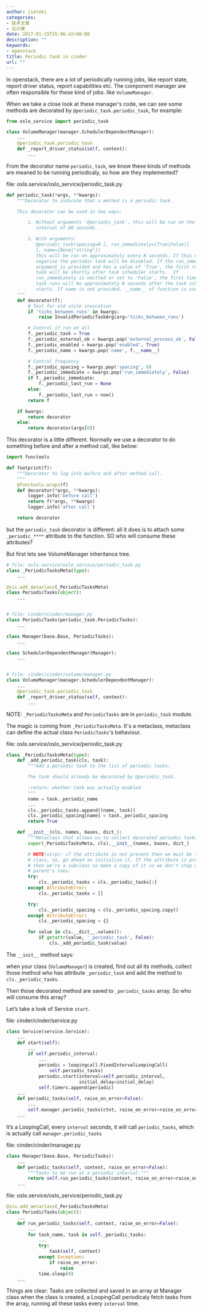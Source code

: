 ```yaml
---
author: jieteki
categories:
- 技术文章
- 云计算
date: 2017-01-15T15:06:42+08:00
description: ""
keywords:
- openstack
title: Periodic task in cinder
url: ""
---
```



In openstack, there are a lot of periodically running jobs, like report state, report driver status, report capabilities etc.
The component manager are often responsible for these kind of jobs. like `VolumeManager`.

<!--more-->

When we take a close look at these manager's code, we can see some methods are decorated by  `@periodic_task.periodic_task`,
for example:

```python
from oslo_service import periodic_task

class VolumeManager(manager.SchedulerDependentManager):
    ...
    @periodic_task.periodic_task
    def _report_driver_status(self, context):
        ...
```

From the decorator name `periodic_task`, we know these kinds of methods are meaned to be running periodicaly, so how are they implemented?

file: oslo.service/oslo_service/periodic_task.py

```python
def periodic_task(*args, **kwargs):
    """Decorator to indicate that a method is a periodic task.

    This decorator can be used in two ways:

        1. Without arguments '@periodic_task', this will be run on the default
           interval of 60 seconds.

        2. With arguments:
           @periodic_task(spacing=N [, run_immediately=[True|False]]
           [, name=[None|"string"])
           this will be run on approximately every N seconds. If this number is
           negative the periodic task will be disabled. If the run_immediately
           argument is provided and has a value of 'True', the first run of the
           task will be shortly after task scheduler starts.  If
           run_immediately is omitted or set to 'False', the first time the
           task runs will be approximately N seconds after the task scheduler
           starts. If name is not provided, __name__ of function is used.
    """
    def decorator(f):
        # Test for old style invocation
        if 'ticks_between_runs' in kwargs:
            raise InvalidPeriodicTaskArg(arg='ticks_between_runs')

        # Control if run at all
        f._periodic_task = True
        f._periodic_external_ok = kwargs.pop('external_process_ok', False)
        f._periodic_enabled = kwargs.pop('enabled', True)
        f._periodic_name = kwargs.pop('name', f.__name__)

        # Control frequency
        f._periodic_spacing = kwargs.pop('spacing', 0)
        f._periodic_immediate = kwargs.pop('run_immediately', False)
        if f._periodic_immediate:
            f._periodic_last_run = None
        else:
            f._periodic_last_run = now()
        return f

    if kwargs:
        return decorator
    else:
        return decorator(args[0])
```

This decorator is a little different. Normally we use a decorator to do something before and after a method call, like below:

```python
import functools

def footprint(f):
    """Decorator to log info before and after method call.
    """
    @functools.wraps(f)
    def decorator(*args, **kwargs):
        logger.info('before call')
        return f(*args, **kwargs)
        logger.info('after call')

    return decorator
```

but the `periodic_task` decorator is different: all it does is to attach some `_periodic_****` attribute to the function. SO who will consume these attributes?

But first lets see VolumeManager inheritance tree.

```python
# file: oslo.service/oslo_service/periodic_task.py
class _PeriodicTasksMeta(type):
    ...

@six.add_metaclass(_PeriodicTasksMeta)
class PeriodicTasks(object):
    ...


# file: cinder/cinder/manager.py
class PeriodicTasks(periodic_task.PeriodicTasks):
    ...

class Manager(base.Base, PeriodicTasks):
    ...

class SchedulerDependentManager(Manager):
    ...


# file: cinder/cinder/volume/manager.py
class VolumeManager(manager.SchedulerDependentManager):
    ...
    @periodic_task.periodic_task
    def _report_driver_status(self, context):
        ...
```

NOTE: `_PeriodicTasksMeta` and `PeriodicTasks` are in `periodic_task` module.

The magic is coming from `_PeriodicTasksMeta`. It's a metaclass, metaclass can define the actual class `PeriodicTasks`'s behaviour.

file: oslo.service/oslo\_service/periodic\_task.py

```python
class _PeriodicTasksMeta(type):
    def _add_periodic_task(cls, task):
        """Add a periodic task to the list of periodic tasks.

        The task should already be decorated by @periodic_task.

        :return: whether task was actually enabled
        """
        name = task._periodic_name
        ...
        cls._periodic_tasks.append((name, task))
        cls._periodic_spacing[name] = task._periodic_spacing
        return True

    def __init__(cls, names, bases, dict_):
        """Metaclass that allows us to collect decorated periodic tasks."""
        super(_PeriodicTasksMeta, cls).__init__(names, bases, dict_)

        # NOTE(sirp): if the attribute is not present then we must be the base
        # class, so, go ahead an initialize it. If the attribute is present,
        # then we're a subclass so make a copy of it so we don't step on our
        # parent's toes.
        try:
            cls._periodic_tasks = cls._periodic_tasks[:]
        except AttributeError:
            cls._periodic_tasks = []

        try:
            cls._periodic_spacing = cls._periodic_spacing.copy()
        except AttributeError:
            cls._periodic_spacing = {}

        for value in cls.__dict__.values():
            if getattr(value, '_periodic_task', False):
                cls._add_periodic_task(value)

```

The `__init__` method says:

when your class (`VolumeManager`) is created, find out all its methods, collect those method who has attribute `_periodic_task` and add the method to `cls._periodic_tasks`.

Then those decorated method are saved to `_periodic_tasks` array. So who will consume this array?

Let’s take a look of Service `start`.

file: cinder/cinder/service.py

```python
class Service(service.Service):
    ...
    def start(self):
        ...
        if self.periodic_interval:
            ...
            periodic = loopingcall.FixedIntervalLoopingCall(
                self.periodic_tasks)
            periodic.start(interval=self.periodic_interval,
                           initial_delay=initial_delay)
            self.timers.append(periodic)
    ...
    def periodic_tasks(self, raise_on_error=False):
        ...
        self.manager.periodic_tasks(ctxt, raise_on_error=raise_on_error)
    ...
```

It’s a LoopingCall, every `interval` seconds, it will call `periodic_tasks`, which is actually call `manager.periodic_tasks`

file: cinder/cinder/manager.py

```python
class Manager(base.Base, PeriodicTasks):
    ...
    def periodic_tasks(self, context, raise_on_error=False):
        """Tasks to be run at a periodic interval."""
        return self.run_periodic_tasks(context, raise_on_error=raise_on_error)
    ...
```

file: oslo.service/oslo_service/periodic_task.py

```python
@six.add_metaclass(_PeriodicTasksMeta)
class PeriodicTasks(object):
    ...
    def run_periodic_tasks(self, context, raise_on_error=False):
        ...
        for task_name, task in self._periodic_tasks:
            ...
            try:
                task(self, context)
            except Exception:
                if raise_on_error:
                    raise
            time.sleep(0)
    ...
```

Things are clear: Tasks are collected and saved in an array at Manager class when the class is created, a LoopingCall periodicaly fetch tasks from the array, running all these tasks every `interval` time.









